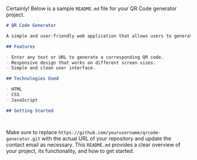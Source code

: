 Certainly! Below is a sample `README.md` file for your QR Code generator project.

```markdown
# QR Code Generator

A simple and user-friendly web application that allows users to generate QR codes from any text or URL they input. This project utilizes the [QR Code API](https://goqr.me/api/) to create QR codes dynamically.

## Features

- Enter any text or URL to generate a corresponding QR code.
- Responsive design that works on different screen sizes.
- Simple and clean user interface.

## Technologies Used

- HTML
- CSS
- JavaScript

## Getting Started




```

Make sure to replace `https://github.com/yourusername/qrcode-generator.git` with the actual URL of your repository and update the contact email as necessary. This `README.md` provides a clear overview of your project, its functionality, and how to get started.
